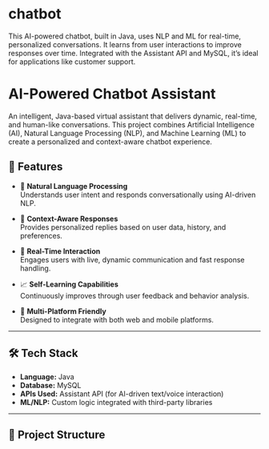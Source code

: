 # chatbot
This AI-powered chatbot, built in Java, uses NLP and ML for real-time, personalized conversations. It learns from user interactions to improve responses over time. Integrated with the Assistant API and MySQL, it’s ideal for applications like customer support.
# AI-Powered Chatbot Assistant

An intelligent, Java-based virtual assistant that delivers dynamic, real-time, and human-like conversations. This project combines Artificial Intelligence (AI), Natural Language Processing (NLP), and Machine Learning (ML) to create a personalized and context-aware chatbot experience.

## 🚀 Features

- 🧠 **Natural Language Processing**  
  Understands user intent and responds conversationally using AI-driven NLP.

- 🎯 **Context-Aware Responses**  
  Provides personalized replies based on user data, history, and preferences.

- 🔄 **Real-Time Interaction**  
  Engages users with live, dynamic communication and fast response handling.

- 📈 **Self-Learning Capabilities**  
  Continuously improves through user feedback and behavior analysis.

- 📱 **Multi-Platform Friendly**  
  Designed to integrate with both web and mobile platforms.

---

## 🛠️ Tech Stack

- **Language:** Java  
- **Database:** MySQL  
- **APIs Used:** Assistant API (for AI-driven text/voice interaction)  
- **ML/NLP:** Custom logic integrated with third-party libraries  

---

## 📁 Project Structure

